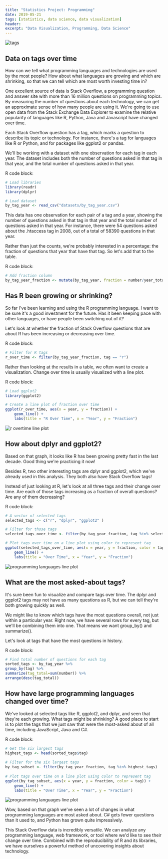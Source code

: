 ```yaml
---
title: "Statistics Project: Programming"
date: 2019-05-21
tags: [statistics, data science, data visualization]
header:
excerpt: "Data Visualization, Programming, Data Science"
---
```


<img src="{{ site.url }}{{ site.baseurl }}/images/tags.png" alt="tags">

## Data on tags over time

How can we tell what programming languages and technologies are used by the most people? How about what languages are growing and which are shrinking, so that we can tell which are most worth investing time in?

One excellent source of data is Stack Overflow, a programming question and answer site with more than 16 million questions on programming topics. By measuring the number of questions about each technology, we can get an approximate sense of how many people are using it. We're going to use open data from the Stack Exchange Data Explorer to examine the relative popularity of languages like R, Python, Java and Javascript have changed over time.

Each Stack Overflow question has a tag, which marks a question to describe its topic or technology. For instance, there's a tag for languages like R or Python, and for packages like ggplot2 or pandas.

We'll be working with a dataset with one observation for each tag in each year. The dataset includes both the number of questions asked in that tag in that year, and the total number of questions asked in that year.

R code block:
```r
# Load libraries
library(readr)
library(dplyr)

# Load dataset
by_tag_year <- read_csv("datasets/by_tag_year.csv")
```
This data has one observation for each pair of a tag and a year, showing the number of questions asked in that tag in that year and the total number of questions asked in that year. For instance, there were 54 questions asked about the .htaccess tag in 2008, out of a total of 58390 questions in that year.

Rather than just the counts, we're probably interested in a percentage: the fraction of questions that year that have that tag. So let's add that to the table.

R code block:
```r
# Add fraction column
by_tag_year_fraction <- mutate(by_tag_year, fraction = number/year_total)
```

## Has R been growing or shrinking?

So far I've been learning and using the R programming language. I want to be sure it's a good investment for the future. Has it been keeping pace with other languages, or have people been switching out of it?

Let's look at whether the fraction of Stack Overflow questions that are about R has been increasing or decreasing over time.

R code block:
```r
# Filter for R tags
r_over_time <- filter(by_tag_year_fraction, tag == "r")
```

Rather than looking at the results in a table, we often want to create a visualization. Change over time is usually visualized with a line plot.

R code block:
```r
# Load ggplot2
library(ggplot2)

# Create a line plot of fraction over time
ggplot(r_over_time, aes(x = year, y = fraction)) +
    geom_line() +
    labs(title = "R Over Time", x = "Year", y = "Fraction")
```

<img src="{{ site.url }}{{ site.baseurl }}/images/rovertime.png" alt="r overtime line plot">

## How about dplyr and ggplot2?

Based on that graph, it looks like R has been growing pretty fast in the last decade. Good thing we're practicing it now!

Besides R, two other interesting tags are dplyr and ggplot2, which we've already used in this analysis. They both also have Stack Overflow tags!

Instead of just looking at R, let's look at all three tags and their change over time. Are each of those tags increasing as a fraction of overall questions? Are any of them decreasing?

R code block:
```r
# A vector of selected tags
selected_tags <- c("r", "dplyr", "ggplot2" )

# Filter for those tags
selected_tags_over_time <- filter(by_tag_year_fraction, tag %in% selected_tags)

# Plot tags over time on a line plot using color to represent tag
ggplot(selected_tags_over_time, aes(x = year, y = fraction, color = tag)) +
    geom_line() +
    labs(title = "Over Time", x = "Year", y = "Fraction")
```

<img src="{{ site.url }}{{ site.baseurl }}/images/overtime.png" alt="programming languages line plot">

## What are the most asked-about tags?
It's sure been fun to visualize and compare tags over time. The dplyr and ggplot2 tags may not have as many questions as R, but we can tell they're both growing quickly as well.

We might like to know which tags have the most questions overall, not just within a particular year. Right now, we have several rows for every tag, but we'll be combining them into one. That means we want group_by() and summarize().

Let's look at tags that have the most questions in history.

R code block:
```r
# Find total number of questions for each tag
sorted_tags <- by_tag_year %>%
group_by(tag) %>%
summarize(tag_total=sum(number)) %>%
arrange(desc(tag_total))
```

## How have large programming languages changed over time?

We've looked at selected tags like R, ggplot2, and dplyr, and seen that they're each growing. What tags might be shrinking? A good place to start is to plot the tags that we just saw that were the most-asked about of all time, including JavaScript, Java and C#.

R code block:
```r
# Get the six largest tags
highest_tags <- head(sorted_tags$tag)
​
# Filter for the six largest tags
by_tag_subset <- filter(by_tag_year_fraction, tag %in% highest_tags)
​
# Plot tags over time on a line plot using color to represent tag
ggplot(by_tag_subset, aes(x = year, y = fraction, color = tag)) +
    geom_line() +
    labs(title = "Over Time", x = "Year", y = "Fraction")
```

<img src="{{ site.url }}{{ site.baseurl }}/images/6overtime.png" alt="programming languages line plot">

Wow, based on that graph we've seen a lot of changes in what programming languages are most asked about. C# gets fewer questions than it used to, and Python has grown quite impressively.

This Stack Overflow data is incredibly versatile. We can analyze any programming language, web framework, or tool where we'd like to see their change over time. Combined with the reproducibility of R and its libraries, we have ourselves a powerful method of uncovering insights about technology.
